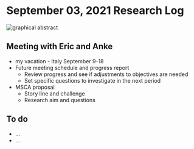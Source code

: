 # September 03, 2021 Research Log
![graphical abstract](xxx.jpg)

## Meeting with Eric and Anke
- my vacation - Italy September 9-18
- Future meeting schedule and progress report
  - Review progress and see if adjustments to objectives are needed
  - Set specific questions to investigate in the next period
- MSCA proposal
  - Story line and challenge
  - Research aim and questions

## To do
- ...
- ...
